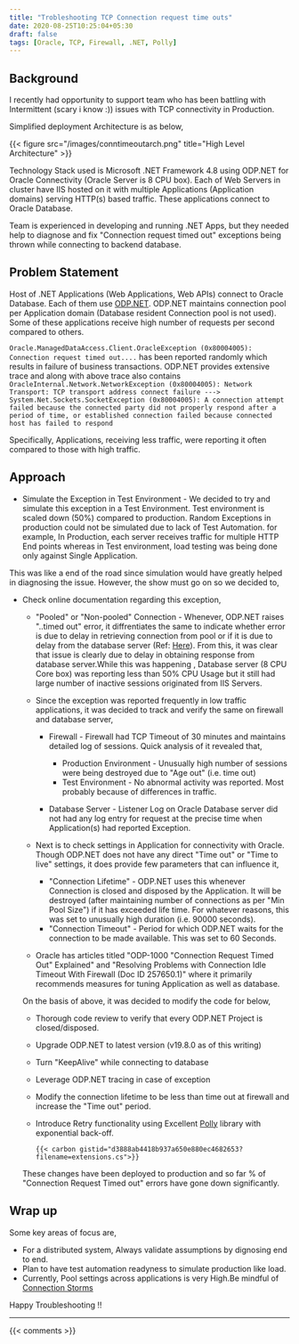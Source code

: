 ```yaml
---
title: "Trobleshooting TCP Connection request time outs"
date: 2020-08-25T10:25:04+05:30
draft: false
tags: [Oracle, TCP, Firewall, .NET, Polly]
---
```


## Background

I recently had opportunity to support team who has been battling with Intermittent (scary i know :)) issues with TCP connectivity in Production.

Simplified deployment Architecture is as below,

{{< figure src="/images/conntimeoutarch.png" title="High Level Architecture" >}}

Technology Stack used is Microsoft .NET Framework 4.8 using ODP.NET for Oracle Connectivity (Oracle Server is 8 CPU box). Each of Web Servers in cluster have IIS hosted on it with multiple Applications (Application domains) serving HTTP(s) based traffic. These applications connect to Oracle Database.

Team is experienced in developing and running .NET Apps, but they needed help to diagnose and fix "Connection request timed out" exceptions being thrown while connecting to backend database.

## Problem Statement

Host of .NET Applications (Web Applications, Web APIs) connect to Oracle Database. Each of them use [ODP.NET](https://www.oracle.com/database/technologies/appdev/dotnet/odp.html). ODP.NET maintains connection pool per Application domain (Database resident Connection pool is not used). Some of these applications receive high number of requests per second compared to others.

`Oracle.ManagedDataAccess.Client.OracleException (0x80004005): Connection request timed out....` has been reported randomly which results in failure of business transactions. ODP.NET provides extensive trace and along with above trace also contains `OracleInternal.Network.NetworkException (0x80004005): Network Transport: TCP transport address connect failure ---> System.Net.Sockets.SocketException (0x80004005): A connection attempt failed because the connected party did not properly respond after a period of time, or established connection failed because connected host has failed to respond`

Specifically, Applications, receiving less traffic, were reporting it often compared to those with high traffic.

## Approach

- Simulate the Exception in Test Environment - We decided to try and simulate this exception in a Test Environment. Test environment is scaled down (50%) compared to production. Random Exceptions in production could not be simulated due to lack of Test Automation. for example, In Production, each server receives traffic for multiple HTTP End points whereas in Test environment, load testing was being done only against Single Application.

This was like a end of the road since simulation would have greatly helped in diagnosing the issue. However, the show must go on so we decided to, 

- Check online documentation regarding this exception,
    - "Pooled" or "Non-pooled" Connection - Whenever, ODP.NET raises "..timed out" error, it diffrentiates the same to indicate whether error is due to delay in retrieving connection from pool or if it is due to delay from the database server (Ref: [Here](https://docs.oracle.com/en/database/oracle/oracle-data-access-components/19.3/odpnt/featConnecting.html#GUID-1152D13D-464C-4FE7-9949-32FCA9572B59)). From this, it was clear that issue is clearly due to delay in obtaining response from database server.While this was happening , Database server (8 CPU Core box) was reporting less than 50% CPU Usage but it still had large number of inactive sessions originated from IIS Servers.
     - Since the exception was reported frequently in low traffic applications, it was decided to track and verify the same on firewall and database server,
        - Firewall - Firewall had TCP Timeout of 30 minutes and  maintains detailed log of sessions. Quick analysis of it revealed that, 
            - Production Environment - Unusually high number of sessions were being destroyed due to "Age out" (i.e. time out)
            - Test Environment - No abnormal activity was reported. Most probably because of differences in traffic. 

        - Database Server - Listener Log on Oracle Database server did not had any log entry for request at the precise time when Application(s) had reported Exception.

   - Next is to check settings in Application for connectivity with Oracle. Though ODP.NET does not have any direct  "Time out" or "Time to live" settings, it does provide few parameters that can influence it, 
        - "Connection Lifetime" - ODP.NET uses this whenever Connection is closed and disposed by the Application. It will be destroyed (after maintaining number of connections as per "Min Pool Size")  if it has exceeded life time. For whatever reasons, this was set to unusually high duration (i.e. 90000 seconds).
        - "Connection Timeout" - Period for which ODP.NET waits for the connection to be made available. This was set to 60 Seconds.

   -  Oracle has articles titled "ODP-1000 "Connection Request Timed Out" Explained" and "Resolving Problems with Connection Idle Timeout With Firewall (Doc ID 257650.1)" where it primarily recommends measures for tuning Application as well as database.

    On the basis of above, it was decided to modify the code for below,
    - Thorough code review to verify that every ODP.NET Project is closed/disposed.
    - Upgrade ODP.NET to latest version (v19.8.0 as of this writing)
    - Turn "KeepAlive" while connecting to database
    - Leverage ODP.NET tracing in case of exception
    - Modify the connection lifetime to be less than time out at firewall and increase the "Time out" period.
    - Introduce Retry functionality using Excellent [Polly](https://github.com/App-vNext/Polly) library with exponential back-off. 

        `{{< carbon gistid="d3888ab4418b937a650e880ec4682653?filename=extensions.cs">}}`

    These changes have been deployed to production and so far % of "Connection Request Timed out" errors have gone down significantly. 

## Wrap up 

Some key areas of focus are,
- For a distributed system, Always validate assumptions by dignosing end to end. 
- Plan to have test automation readyness to simulate production like load.
- Currently, Pool settings across applications is very High.Be mindful of [Connection Storms](https://docs.oracle.com/en/database/oracle/oracle-database/18/adfns/connection_strategies.html)


Happy Troubleshooting !!

---

{{< comments >}}